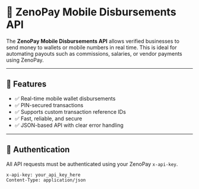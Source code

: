# 🚀 ZenoPay Mobile Disbursements API

The **ZenoPay Mobile Disbursements API** allows verified businesses to send money to wallets or mobile numbers in real time. This is ideal for automating payouts such as commissions, salaries, or vendor payments using ZenoPay.

---

## 📌 Features

- ✅ Real-time mobile wallet disbursements  
- ✅ PIN-secured transactions  
- ✅ Supports custom transaction reference IDs  
- ✅ Fast, reliable, and secure  
- ✅ JSON-based API with clear error handling

---

## 🔐 Authentication

All API requests must be authenticated using your ZenoPay `x-api-key`.

```http
x-api-key: your_api_key_here
Content-Type: application/json
